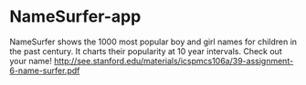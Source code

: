 NameSurfer-app
==============

NameSurfer shows the 1000 most popular boy and girl names for children in the past century. It charts their popularity at 10 year intervals. Check out your name!
http://see.stanford.edu/materials/icspmcs106a/39-assignment-6-name-surfer.pdf
